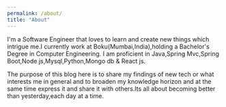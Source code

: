 ```yaml
---
permalink: /about/
title: "About"
---
```


I'm a Software Engineer that loves to learn and create new things which intrigue me.I currently work at Boku(Mumbai,India),holding a Bachelor's Degree in Computer Engineering. I am proficient in Java,Spring Mvc,Spring Boot,Node js,Mysql,Python,Mongo db & React js.

The purpose of this blog here is to share my findings of new tech or what interests me in general and to broaden my knowledge horizon and at the same time express it and share it with others.Its all about becoming better than yesterday,each day at a time.


